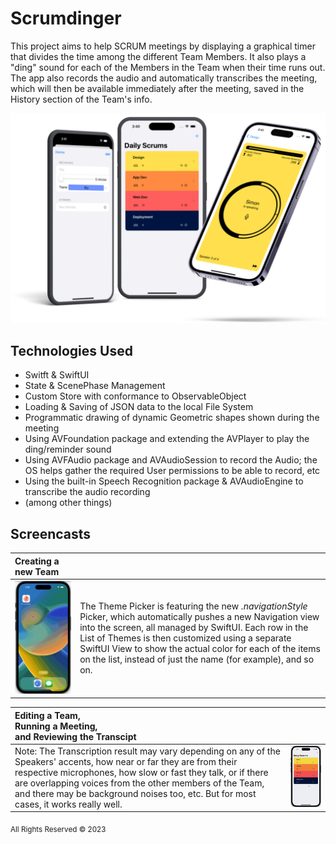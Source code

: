 # Scrumdinger

This project aims to help SCRUM meetings by displaying a graphical timer that divides the time among the different Team Members. It also plays a "ding" sound for each of the Members in the Team when their time runs out. The app also records the audio and automatically transcribes the meeting, which will then be available immediately after the meeting, saved in the History section of the Team's info.

![Summary Image of the Project](/assets/images/summary.png)


## Technologies Used

- Switft & SwiftUI
- State & ScenePhase Management
- Custom Store with conformance to ObservableObject
- Loading & Saving of JSON data to the local File System
- Programmatic drawing of dynamic Geometric shapes shown during the meeting
- Using AVFoundation package and extending the AVPlayer to play the ding/reminder sound
- Using AVFAudio package and AVAudioSession to record the Audio; the OS helps gather the required User permissions to be able to record, etc
- Using the built-in Speech Recognition package & AVAudioEngine to transcribe the audio recording
- (among other things)


## Screencasts

| **Creating a new Team** | |
| :--- | --- |
| <img src="/assets/images/create_team.gif" width="300px"> | The Theme Picker is featuring the new _.navigationStyle_ Picker, which automatically pushes a new Navigation view into the screen, all managed by SwiftUI. Each row in the List of Themes is then customized using a separate SwiftUI View to show the actual color for each of the items on the list, instead of just the name (for example), and so on. |

| **Editing a Team, <br />Running a Meeting, <br />and Reviewing the Transcipt** | |
| :--- | --- |
| Note: The Transcription result may vary depending on any of the Speakers' accents, how near or far they are from their respective microphones, how slow or fast they talk, or if there are overlapping voices from the other members of the Team, and there may be background noises too, etc. But for most cases, it works really well. | <img src="/assets/images/edit_team.gif" width="300px"> |

<sub>All Rights Reserved ©️ 2023</sub>